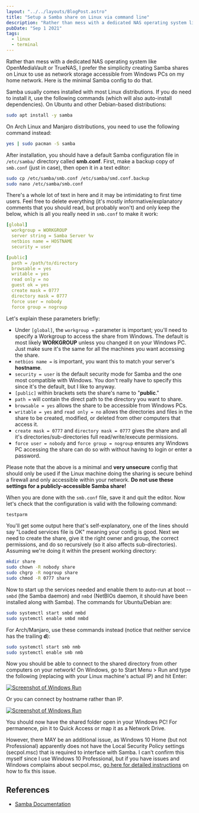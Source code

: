 ```yaml
---
layout: "../../layouts/BlogPost.astro"
title: "Setup a Samba share on Linux via command line"
description: "Rather than mess with a dedicated NAS operating system like OpenMediaVault or TrueNAS, I prefer the simplicity creating Samba shares on Linux to use as network storage accessible from Windows PCs on my home network. Here is the minimal Samba config to do that."
pubDate: "Sep 1 2021"
tags:
  - linux
  - terminal
---
```


Rather than mess with a dedicated NAS operating system like OpenMediaVault or TrueNAS, I prefer the simplicity creating Samba shares on Linux to use as network storage accessible from Windows PCs on my home network. Here is the minimal Samba config to do that.

Samba usually comes installed with most Linux distributions. If you do need to install it, use the following commands (which will also auto-install dependencies). On Ubuntu and other Debian-based distributions:

```bash
sudo apt install -y samba
```

On Arch Linux and Manjaro distributions, you need to use the following command instead:

```bash
yes | sudo pacman -S samba
```

After installation, you should have a default Samba configuration file in `/etc/samba/` directory called **smb.conf**. First, make a backup copy of `smb.conf` (just in case), then open it in a text editor:

```bash
sudo cp /etc/samba/smb.conf /etc/samba/smd.conf.backup
sudo nano /etc/samba/smb.conf
```

There's a whole lot of text in here and it may be intimidating to first time users. Feel free to delete everything (it's mostly informative/explanatory comments that you should read, but probably won't) and only keep the below, which is all you really need in `smb.conf` to make it work:

```yaml
[global]
  workgroup = WORKGROUP
  server string = Samba Server %v
  netbios name = HOSTNAME
  security = user

[public]
  path = /path/to/directory
  browsable = yes
  writable = yes
  read only = no
  guest ok = yes
  create mask = 0777
  directory mask = 0777
  force user = nobody
  force group = nogroup
```

Let's explain these parameters briefly:

- Under `[global]`, the `workgroup =` parameter is important; you'll need to specify a Workgroup to access the share from Windows. The default is most likely **WORKGROUP** unless you changed it on your Windows PC. Just make sure it's the same for all the machines you want accessing the share.
- `netbios name =` is important, you want this to match your server's **hostname**.
- `security = user` is the default security mode for Samba and the one most compatible with Windows. You don't really have to specify this since it's the default, but I like to anyway.
- `[public]` within brackets sets the share's name to "**public**."
- `path =` will contain the direct path to the directory you want to share.
- `browsable = yes` allows the share to be accessible from Windows PCs.
- `writable = yes` and `read only = no` allows the directories and files in the share to be created, modified, or deleted from other computers that access it.
- `create mask = 0777` and `directory mask = 0777` gives the share and all it's directories/sub-directories full read/write/execute permissions.
- `force user = nobody` and `force group = nogroup` ensures any Windows PC accessing the share can do so with without having to login or enter a password.

Please note that the above is a minimal and **very unsecure** config that should only be used if the Linux machine doing the sharing is secure behind a firewall and only accessible within your network. **Do not use these settings for a publicly-accessible Samba share!**

When you are done with the `smb.conf` file, save it and quit the editor. Now let's check that the configuration is valid with the following command:

```bash
testparm
```

You'll get some output here that's self-explanatory, one of the lines should say "Loaded services file is OK" meaning your config is good. Next we need to create the share, give it the right owner and group, the correct permissions, and do so recursively (so it also affects sub-directories). Assuming we're doing it within the present working directory:

```bash
mkdir share
sudo chown -R nobody share
sudo chgrp -R nogroup share
sudo chmod -R 0777 share
```

Now to start up the services needed and enable them to auto-run at boot -- `smbd` (the Samba daemon) and `nmbd` (NetBIOs daemon, it should have been installed along with Samba). The commands for Ubuntu/Debian are:

```bash
sudo systemctl start smbd nmbd
sudo systemctl enable smbd nmbd
```

For Arch/Manjaro, use these commands instead (notice that neither service has the trailing **d**):

```bash
sudo systemctl start smb nmb
sudo systemctl enable smb nmb
```

Now you should be able to connect to the shared directory from other computers on your network! On Windows, go to Start Menu > Run and type the following (replacing with your Linux machine's actual IP) and hit Enter:

[![Screenshot of Windows Run](/img/samba1.png)](https://arieldiaz.codes/img/samba1.png)

Or you can connect by hostname rather than IP.

[![Screenshot of Windows Run](/img/samba1.png)](https://arieldiaz.codes/img/samba2.png)

You should now have the shared folder open in your Windows PC! For permanence, pin it to Quick Access or map it as a Network Drive.

However, there MAY be an additional issue, as Windows 10 Home (but not Professional) apparently does not have the Local Security Policy settings (secpol.msc) that is required to interface with Samba. I can't confirm this myself since I use Windows 10 Professional, but if you have issues and Windows complains about secpol.msc, [go here for detailed instructions](https://www.majorgeeks.com/content/page/how_to_enable_local_security_policy_in_windows_10_home.html) on how to fix this issue.

<h2>References</h2>

- <a href="https://www.samba.org/samba/docs" target="_blank" rel="noopener">Samba Documentation</a>
